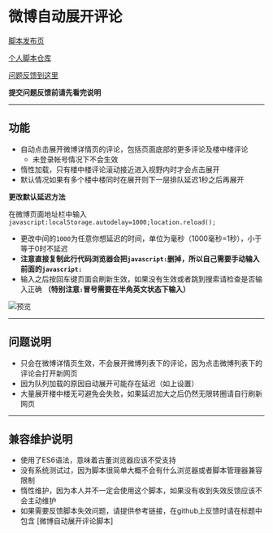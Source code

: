 微博自动展开评论
=======================

[脚本发布页](https://greasyfork.org/scripts/402388)

[个人脚本仓库](https://github.com/indefined/UserScripts)

[问题反馈到这里](https://github.com/indefined/UserScripts/issues)

**提交问题反馈前请先看完说明**

-------------------------
## 功能

- 自动点击展开微博详情页的评论，包括页面底部的更多评论及楼中楼评论
  - 未登录帐号情况下不会生效
- 惰性加载，只有楼中楼评论滚动接近进入视野内时才会点击展开
- 默认情况如果有多个楼中楼同时在展开则下一层排队延迟1秒之后再展开

**更改默认延迟方法**

在微博页面地址栏中输入 `javascript:localStorage.autodelay=1000;location.reload();`
  - 更改中间的`1000`为任意你想延迟的时间，单位为毫秒（1000毫秒=1秒），小于等于0时不延迟
  - **注意直接复制此行代码浏览器会把`javascript:`删掉，所以自己需要手动输入前面的`javascript:`**
  - 输入之后按回车键页面会刷新生效，如果没有生效或者跳到搜索请检查是否输入正确 **（特别注意`:`冒号需要在半角英文状态下输入）**

![预览](https://greasyfork.org/rails/active_storage/blobs/redirect/eyJfcmFpbHMiOnsibWVzc2FnZSI6IkJBaHBBaEZNIiwiZXhwIjpudWxsLCJwdXIiOiJibG9iX2lkIn19--c2765697b0b404fe5fdc3ca2a4c349c439b19448/preview.jpg)

-------------------------
## 问题说明

- 只会在微博详情页生效，不会展开微博列表下的评论，因为点击微博列表下的评论会打开新网页
- 因为队列加载的原因自动展开可能存在延迟（如上设置）
- 大量展开楼中楼无可避免会失败，如果延迟加大之后仍然无限转圈请自行刷新网页

-------------------------
## 兼容维护说明

- 使用了ES6语法，意味着古董浏览器应该不受支持
- 没有系统测试过，因为脚本很简单大概不会有什么浏览器或者脚本管理器兼容限制
- 惰性维护，因为本人并不一定会使用这个脚本，如果没有收到失效反馈应该不会主动维护
- 如果需要反馈脚本失效问题，请提供参考链接，在github上反馈时请在标题中包含 [微博自动展开评论脚本]
